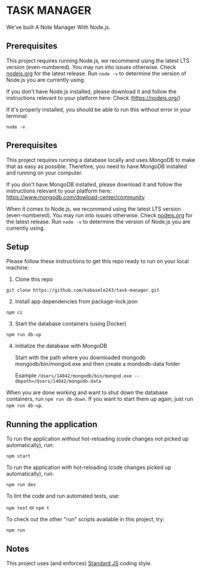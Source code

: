 # TASK MANAGER

We've built A Note Manager With Node.js.

## Prerequisites
This project requires running Node.js, we recommend using the latest LTS version (even-numbered). You may run into issues otherwise. Check [nodejs.org](https://nodejs.org/) for the latest release. Run `node -v` to determine the version of Node.js you are currently using.

If you don't have Node.js installed, please download it and follow the instructions relevant to your platform here: Check (https://nodejs.org/)

If it's properly installed, you should be able to run this without error in your terminal:

`node -v`



## Prerequisites

This project requires running a database locally and uses MongoDB to make that as easy as possible. Therefore, you need to have MongoDB installed and running on your computer.

If you don't have MongoDB installed, please download it and follow the instructions relevant to your platform here: https://www.mongodb.com/dowload-center/community



When it comes to Node.js, we recommend using the latest LTS version (even-numbered). You may run into issues otherwise. Check [nodejs.org](https://nodejs.org/) for the latest release. Run `node -v` to determine the version of Node.js you are currently using.

## Setup

Please follow these instructions to get this repo ready to run on your local machine:

1. Clone this repo

  `git clone https://github.com/kabasele243/task-manager.git`

2. Install app dependencies from package-lock.json

  `npm ci`

3. Start the database containers (using Docker)

  `npm run db-up`

4. Initialize the database with MongoDB

    Start with the path where you downloaded mongodb mongodb/bin/mongod.exe and then create a mondodb-data folder

    Example
  `/Users/14042/mongodb/bin/mongod.exe --dbpath=/Users/14042/mongodb-data`



When you are done working and want to shut down the database containers, run `npm run db-down`. If you want to start them up again, just run `npm run db-up`.

## Running the application

To run the application _without_ hot-reloading (code changes not picked up automatically), run:

`npm start`

To run the application _with_ hot-reloading (code changes picked up automatically), run:

`npm run dev`

To lint the code and run automated tests, use:

`npm test` or `npm t`

To check out the other "run" scripts available in this project, try:

`npm run`


## Notes

This project uses (and enforces) [Standard JS](https://standardjs.com/) coding style.


